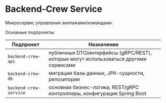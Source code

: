 # Backend-Crew Service

Микросервис управления экипажами/командами.

Основные подпроекты:

| Подпроект | Назначение |
|-----------|-----------|
| `backend-crew-api`     | публичные DTO/интерфейсы (gRPC/REST), которые могут использоваться другими сервисами |
| `backend-crew-db`      | миграции базы данных, JPA-сущности, репозитории |
| `backend-crew-service` | основная бизнес-логика, REST/gRPC контроллеры, конфигурация Spring Boot |